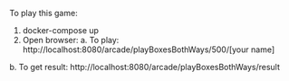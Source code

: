 To play this game:
1. docker-compose up
2. Open browser:
 a. To play: http://localhost:8080/arcade/playBoxesBothWays/500/[your name]
 
 b. To get result: http://localhost:8080/arcade/playBoxesBothWays/result
